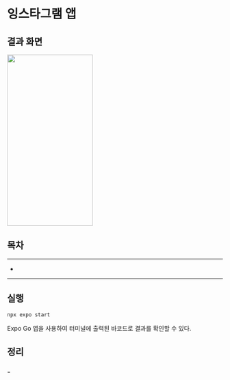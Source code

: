 # 잉스타그램 앱

## 결과 화면

<img src="" width="200" height="400">

## 목차

---

- [](#)

---

## 실행

```
npx expo start
```

Expo Go 앱을 사용하여 터미널에 출력된 바코드로 결과를 확인할 수 있다.

## 정리

### -
